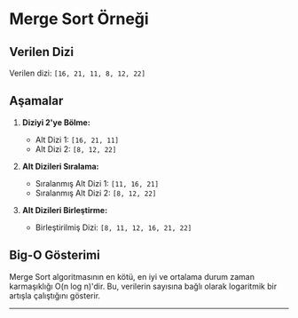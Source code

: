 # Merge Sort Örneği

## Verilen Dizi

Verilen dizi: `[16, 21, 11, 8, 12, 22]`

## Aşamalar

1. **Diziyi 2'ye Bölme:**
    - Alt Dizi 1: `[16, 21, 11]`
    - Alt Dizi 2: `[8, 12, 22]`

2. **Alt Dizileri Sıralama:**
    - Sıralanmış Alt Dizi 1: `[11, 16, 21]`
    - Sıralanmış Alt Dizi 2: `[8, 12, 22]`

3. **Alt Dizileri Birleştirme:**
    - Birleştirilmiş Dizi: `[8, 11, 12, 16, 21, 22]`

## Big-O Gösterimi

Merge Sort algoritmasının en kötü, en iyi ve ortalama durum zaman karmaşıklığı O(n log n)'dir. Bu, verilerin sayısına bağlı olarak logaritmik bir artışla çalıştığını gösterir.

---
